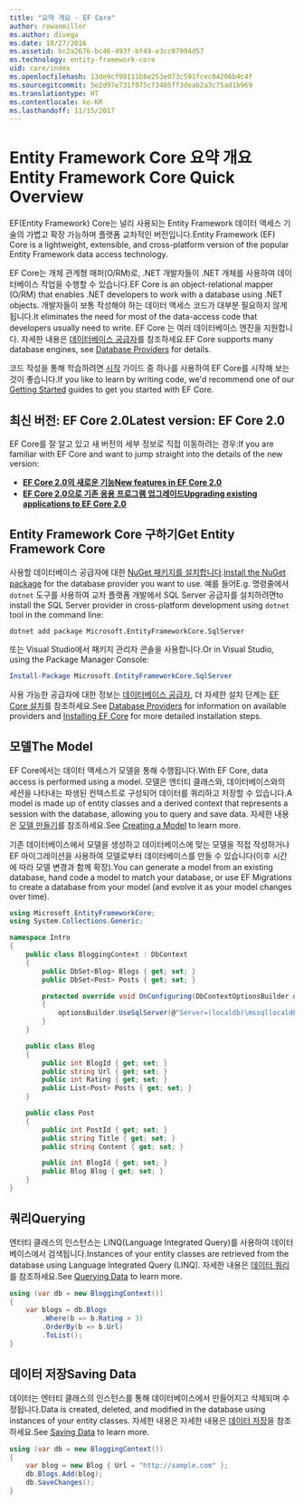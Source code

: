 ```yaml
---
title: "요약 개요 - EF Core"
author: rowanmiller
ms.author: divega
ms.date: 10/27/2016
ms.assetid: bc2a2676-bc46-493f-bf49-e3cc97994d57
ms.technology: entity-framework-core
uid: core/index
ms.openlocfilehash: 13de9cf98111b8e253e073c591fcec04206b4c4f
ms.sourcegitcommit: 5e2d97e731f975cf3405ff3deab2a3c75ad1b969
ms.translationtype: HT
ms.contentlocale: ko-KR
ms.lasthandoff: 11/15/2017
---
```

# <a name="entity-framework-core-quick-overview"></a><span data-ttu-id="26729-102">Entity Framework Core 요약 개요</span><span class="sxs-lookup"><span data-stu-id="26729-102">Entity Framework Core Quick Overview</span></span>

<span data-ttu-id="26729-103">EF(Entity Framework) Core는 널리 사용되는 Entity Framework 데이터 액세스 기술의 가볍고 확장 가능하며 플랫폼 교차적인 버전입니다.</span><span class="sxs-lookup"><span data-stu-id="26729-103">Entity Framework (EF) Core is a lightweight, extensible, and cross-platform version of the popular Entity Framework data access technology.</span></span>

<span data-ttu-id="26729-104">EF Core는 개체 관계형 매퍼(O/RM)로, .NET 개발자들이 .NET 개체를 사용하여 데이터베이스 작업을 수행할 수 있습니다.</span><span class="sxs-lookup"><span data-stu-id="26729-104">EF Core is an object-relational mapper (O/RM) that enables .NET developers to work with a database using .NET objects.</span></span> <span data-ttu-id="26729-105">개발자들이 보통 작성해야 하는 데이터 액세스 코드가 대부분 필요하지 않게 됩니다.</span><span class="sxs-lookup"><span data-stu-id="26729-105">It eliminates the need for most of the data-access code that developers usually need to write.</span></span> <span data-ttu-id="26729-106">EF Core 는 여러 데이터베이스 엔진을 지원합니다. 자세한 내용은 [데이터베이스 공급자](providers/index.md)를 참조하세요.</span><span class="sxs-lookup"><span data-stu-id="26729-106">EF Core supports many database engines, see [Database Providers](providers/index.md) for details.</span></span>

<span data-ttu-id="26729-107">코드 작성을 통해 학습하려면 [시작](get-started/index.md) 가이드 중 하나를 사용하여 EF Core를 시작해 보는 것이 좋습니다.</span><span class="sxs-lookup"><span data-stu-id="26729-107">If you like to learn by writing code, we'd recommend one of our [Getting Started](get-started/index.md) guides to get you started with EF Core.</span></span>

## <a name="latest-version-ef-core-20"></a><span data-ttu-id="26729-108">최신 버전: EF Core 2.0</span><span class="sxs-lookup"><span data-stu-id="26729-108">Latest version: EF Core 2.0</span></span>

<span data-ttu-id="26729-109">EF Core를 잘 알고 있고 새 버전의 세부 정보로 직접 이동하려는 경우:</span><span class="sxs-lookup"><span data-stu-id="26729-109">If you are familiar with EF Core and want to jump straight into the details of the new version:</span></span>

- <span data-ttu-id="26729-110">**[EF Core 2.0의 새로운 기능](what-is-new/index.md)**</span><span class="sxs-lookup"><span data-stu-id="26729-110">**[New features in EF Core 2.0](what-is-new/index.md)**</span></span>
- <span data-ttu-id="26729-111">**[EF Core 2.0으로 기존 응용 프로그램 업그레이드](miscellaneous/1x-2x-upgrade.md)**</span><span class="sxs-lookup"><span data-stu-id="26729-111">**[Upgrading existing applications to EF Core 2.0](miscellaneous/1x-2x-upgrade.md)**</span></span>

## <a name="get-entity-framework-core"></a><span data-ttu-id="26729-112">Entity Framework Core 구하기</span><span class="sxs-lookup"><span data-stu-id="26729-112">Get Entity Framework Core</span></span>

<span data-ttu-id="26729-113">사용할 데이터베이스 공급자에 대한 [NuGet 패키지를 설치합니다](https://docs.nuget.org/ndocs/quickstart/use-a-package).</span><span class="sxs-lookup"><span data-stu-id="26729-113">[Install the NuGet package](https://docs.nuget.org/ndocs/quickstart/use-a-package) for the database provider you want to use.</span></span> <span data-ttu-id="26729-114">예를 들어</span><span class="sxs-lookup"><span data-stu-id="26729-114">E.g.</span></span> <span data-ttu-id="26729-115">명령줄에서 `dotnet` 도구를 사용하여 교차 플랫폼 개발에서 SQL Server 공급자를 설치하려면</span><span class="sxs-lookup"><span data-stu-id="26729-115">to install the SQL Server provider in cross-platform development using `dotnet` tool in the command line:</span></span>

``` Console
dotnet add package Microsoft.EntityFrameworkCore.SqlServer
```

<span data-ttu-id="26729-116">또는 Visual Studio에서 패키지 관리자 콘솔을 사용합니다.</span><span class="sxs-lookup"><span data-stu-id="26729-116">Or in Visual Studio, using the Package Manager Console:</span></span>

``` PowerShell
Install-Package Microsoft.EntityFrameworkCore.SqlServer
```
<span data-ttu-id="26729-117">사용 가능한 공급자에 대한 정보는 [데이터베이스 공급자](providers/index.md), 더 자세한 설치 단계는 [EF Core 설치](get-started/install/index.md)를 참조하세요.</span><span class="sxs-lookup"><span data-stu-id="26729-117">See [Database Providers](providers/index.md) for information on available providers and [Installing EF Core](get-started/install/index.md) for more detailed installation steps.</span></span>

## <a name="the-model"></a><span data-ttu-id="26729-118">모델</span><span class="sxs-lookup"><span data-stu-id="26729-118">The Model</span></span>

<span data-ttu-id="26729-119">EF Core에서는 데이터 액세스가 모델을 통해 수행됩니다.</span><span class="sxs-lookup"><span data-stu-id="26729-119">With EF Core, data access is performed using a model.</span></span> <span data-ttu-id="26729-120">모델은 엔터티 클래스와, 데이터베이스와의 세션을 나타내는 파생된 컨텍스트로 구성되어 데이터를 쿼리하고 저장할 수 있습니다.</span><span class="sxs-lookup"><span data-stu-id="26729-120">A model is made up of entity classes and a derived context that represents a session with the database, allowing you to query and save data.</span></span> <span data-ttu-id="26729-121">자세한 내용은 [모델 만들기](modeling/index.md)를 참조하세요.</span><span class="sxs-lookup"><span data-stu-id="26729-121">See [Creating a Model](modeling/index.md) to learn more.</span></span>

<span data-ttu-id="26729-122">기존 데이터베이스에서 모델을 생성하고 데이터베이스에 맞는 모델을 직접 작성하거나 EF 마이그레이션을 사용하여 모델로부터 데이터베이스를 만들 수 있습니다(이후 시간에 따라 모델 변경과 함께 확장).</span><span class="sxs-lookup"><span data-stu-id="26729-122">You can generate a model from an existing database, hand code a model to match your database, or use EF Migrations to create a database from your model (and evolve it as your model changes over time).</span></span>

``` csharp
using Microsoft.EntityFrameworkCore;
using System.Collections.Generic;

namespace Intro
{
    public class BloggingContext : DbContext
    {
        public DbSet<Blog> Blogs { get; set; }
        public DbSet<Post> Posts { get; set; }

        protected override void OnConfiguring(DbContextOptionsBuilder optionsBuilder)
        {
            optionsBuilder.UseSqlServer(@"Server=(localdb)\mssqllocaldb;Database=MyDatabase;Trusted_Connection=True;");
        }
    }

    public class Blog
    {
        public int BlogId { get; set; }
        public string Url { get; set; }
        public int Rating { get; set; }
        public List<Post> Posts { get; set; }
    }

    public class Post
    {
        public int PostId { get; set; }
        public string Title { get; set; }
        public string Content { get; set; }

        public int BlogId { get; set; }
        public Blog Blog { get; set; }
    }
}
```

## <a name="querying"></a><span data-ttu-id="26729-123">쿼리</span><span class="sxs-lookup"><span data-stu-id="26729-123">Querying</span></span>

<span data-ttu-id="26729-124">엔터티 클래스의 인스턴스는 LINQ(Language Integrated Query)를 사용하여 데이터베이스에서 검색됩니다.</span><span class="sxs-lookup"><span data-stu-id="26729-124">Instances of your entity classes are retrieved from the database using Language Integrated Query (LINQ).</span></span> <span data-ttu-id="26729-125">자세한 내용은 [데이터 쿼리](querying/index.md)를 참조하세요.</span><span class="sxs-lookup"><span data-stu-id="26729-125">See [Querying Data](querying/index.md) to learn more.</span></span>

``` csharp
using (var db = new BloggingContext())
{
    var blogs = db.Blogs
        .Where(b => b.Rating > 3)
        .OrderBy(b => b.Url)
        .ToList();
}
```

## <a name="saving-data"></a><span data-ttu-id="26729-126">데이터 저장</span><span class="sxs-lookup"><span data-stu-id="26729-126">Saving Data</span></span>

<span data-ttu-id="26729-127">데이터는 엔터티 클래스의 인스턴스를 통해 데이터베이스에서 만들어지고 삭제되며 수정됩니다.</span><span class="sxs-lookup"><span data-stu-id="26729-127">Data is created, deleted, and modified in the database using instances of your entity classes.</span></span> <span data-ttu-id="26729-128">자세한 내용은 자세한 내용은 [데이터 저장](saving/index.md)을 참조하세요.</span><span class="sxs-lookup"><span data-stu-id="26729-128">See [Saving Data](saving/index.md) to learn more.</span></span>

``` csharp
using (var db = new BloggingContext())
{
    var blog = new Blog { Url = "http://sample.com" };
    db.Blogs.Add(blog);
    db.SaveChanges();
}
```
